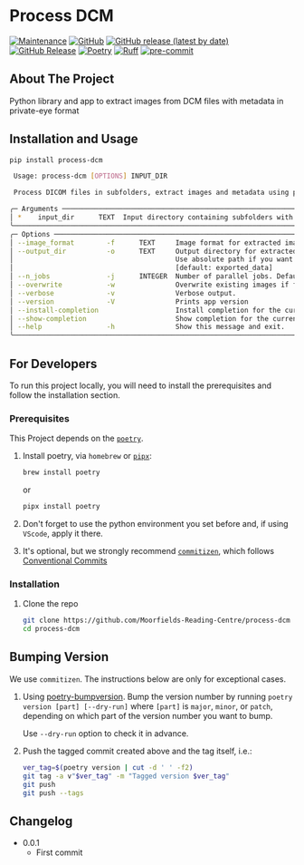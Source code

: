 # Process DCM

[![Maintenance](https://img.shields.io/badge/Maintained%3F-yes-green.svg?style=plastic)](https://github.com/Moorfields-Reading-Centre/process-dcm/graphs/commit-activity)
[![GitHub](https://img.shields.io/github/license/Moorfields-Reading-Centre/process-dcm?style=plastic)](https://github.com/Moorfields-Reading-Centre/process-dcm)
[![GitHub release (latest by date)](https://img.shields.io/github/v/release/Moorfields-Reading-Centre/process-dcm?display_name=tag&logo=github&style=plastic)](https://github.com/Moorfields-Reading-Centre/process-dcm)
[![GitHub Release](https://img.shields.io/github/release-date/Moorfields-Reading-Centre/process-dcm?style=plastic&logo=github)](https://github.com/Moorfields-Reading-Centre/process-dcm)
[![Poetry](https://img.shields.io/endpoint?style=plastic&url=https://python-poetry.org/badge/v0.json)](https://python-poetry.org/)
[![Ruff](https://img.shields.io/endpoint?style=plastic&url=https://raw.githubusercontent.com/astral-sh/ruff/main/assets/badge/v2.json)](https://github.com/astral-sh/ruff)
[![pre-commit](https://img.shields.io/badge/pre--commit-enabled-brightgreen?logo=pre-commit&logoColor=white&style=plastic)](https://github.com/pre-commit/pre-commit)

## About The Project

Python library and app to extract images from DCM files with metadata in private-eye format

## Installation and Usage

```bash
pip install process-dcm
```

```bash
 Usage: process-dcm [OPTIONS] INPUT_DIR

 Process DICOM files in subfolders, extract images and metadata using parallel processing.

╭─ Arguments ───────────────────────────────────────────────────────────────────────────────────────────────────────────────────────────╮
│ *    input_dir      TEXT  Input directory containing subfolders with DICOM files. [default: None] [required]                          │
╰───────────────────────────────────────────────────────────────────────────────────────────────────────────────────────────────────────╯
╭─ Options ─────────────────────────────────────────────────────────────────────────────────────────────────────────────────────────────╮
│ --image_format        -f      TEXT     Image format for extracted images (png, jpg, webp). Defaults to: png [default: png]            │
│ --output_dir          -o      TEXT     Output directory for extracted images and metadata. Defaults to: __input_dir__/exported_data   │
│                                        Use absolute path if you want to save the output in a specific location.                       │
│                                        [default: exported_data]                                                                       │
│ --n_jobs              -j      INTEGER  Number of parallel jobs. Defaults to: 1 [default: 1]                                           │
│ --overwrite           -w               Overwrite existing images if found.                                                            │
│ --verbose             -v               Verbose output.                                                                                │
│ --version             -V               Prints app version                                                                             │
│ --install-completion                   Install completion for the current shell.                                                      │
│ --show-completion                      Show completion for the current shell, to copy it or customize the installation.               │
│ --help                -h               Show this message and exit.                                                                    │
╰───────────────────────────────────────────────────────────────────────────────────────────────────────────────────────────────────────╯
```

## For Developers

To run this project locally, you will need to install the prerequisites and follow the installation section.

### Prerequisites

This Project depends on the [`poetry`](https://python-poetry.org/).

1. Install poetry, via `homebrew` or [`pipx`](https://github.com/pypa/pipx):

   ```bash
   brew install poetry
   ```

   or

   ```bash
   pipx install poetry
   ```

2. Don't forget to use the python environment you set before and, if using `VScode`, apply it there.

3. It's optional, but we strongly recommend [`commitizen`](https://github.com/commitizen-tools/commitizen), which follows [Conventional Commits](https://www.conventionalcommits.org/)

### Installation

1. Clone the repo

   ```sh
   git clone https://github.com/Moorfields-Reading-Centre/process-dcm
   cd process-dcm
   ```

## Bumping Version

We use `commitizen`. The instructions below are only for exceptional cases.

1. Using [poetry-bumpversion](https://github.com/monim67/poetry-bumpversion). Bump the version number by running `poetry version [part] [--dry-run]` where `[part]` is `major`, `minor`, or `patch`, depending on which part of the version number you want to bump.

   Use `--dry-run` option to check it in advance.

1. Push the tagged commit created above and the tag itself, i.e.:

   ```bash
   ver_tag=$(poetry version | cut -d ' ' -f2)
   git tag -a v"$ver_tag" -m "Tagged version $ver_tag"
   git push
   git push --tags
   ```

## Changelog

- 0.0.1
  - First commit
